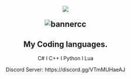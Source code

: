 <h2 align="center">

 </p>
<p align="center">
<img src="https://img.shields.io/github/followers/Veuqx0?style=social" align/>
</p>

![bannercc](https://discord.c99.nl/widget/theme-3/843155169314734100.png)

<h2 align="center">My Coding languages.</h2>
<p align="center">C# l C++ l Python l Lua</p>
</p>

<p align="center">Discord Server: https://discord.gg/VTmMUHaeAJ
  
  

